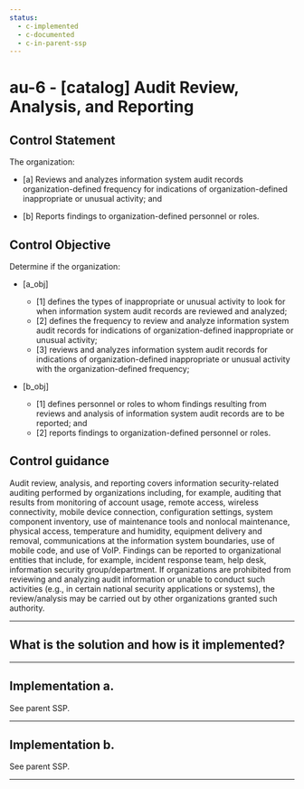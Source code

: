 ```yaml
---
status:
  - c-implemented
  - c-documented
  - c-in-parent-ssp
---
```


# au-6 - \[catalog\] Audit Review, Analysis, and Reporting

## Control Statement

The organization:

- \[a\] Reviews and analyzes information system audit records organization-defined frequency for indications of organization-defined inappropriate or unusual activity; and

- \[b\] Reports findings to organization-defined personnel or roles.

## Control Objective

Determine if the organization:

- \[a_obj\]

  - \[1\] defines the types of inappropriate or unusual activity to look for when information system audit records are reviewed and analyzed;
  - \[2\] defines the frequency to review and analyze information system audit records for indications of organization-defined inappropriate or unusual activity;
  - \[3\] reviews and analyzes information system audit records for indications of organization-defined inappropriate or unusual activity with the organization-defined frequency;

- \[b_obj\]

  - \[1\] defines personnel or roles to whom findings resulting from reviews and analysis of information system audit records are to be reported; and
  - \[2\] reports findings to organization-defined personnel or roles.

## Control guidance

Audit review, analysis, and reporting covers information security-related auditing performed by organizations including, for example, auditing that results from monitoring of account usage, remote access, wireless connectivity, mobile device connection, configuration settings, system component inventory, use of maintenance tools and nonlocal maintenance, physical access, temperature and humidity, equipment delivery and removal, communications at the information system boundaries, use of mobile code, and use of VoIP. Findings can be reported to organizational entities that include, for example, incident response team, help desk, information security group/department. If organizations are prohibited from reviewing and analyzing audit information or unable to conduct such activities (e.g., in certain national security applications or systems), the review/analysis may be carried out by other organizations granted such authority.

______________________________________________________________________

## What is the solution and how is it implemented?

<!-- Please leave this section blank and enter implementation details in the parts below. -->

______________________________________________________________________

## Implementation a.

See parent SSP.

______________________________________________________________________

## Implementation b.

See parent SSP.

______________________________________________________________________
